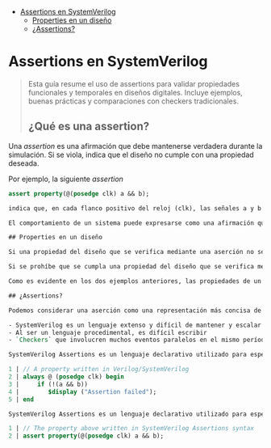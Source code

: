 - [Assertions en SystemVerilog](#assertions-en-systemverilog)
  - [Properties en un diseño](#properties-en-un-diseño)
  - [¿Assertions?](#assertions)


# Assertions en SystemVerilog

> Esta guía resume el uso de assertions para validar propiedades funcionales y temporales en diseños digitales. Incluye ejemplos, buenas prácticas y comparaciones con checkers tradicionales.
>
> ## ¿Qué es una assertion?

Una *assertion* es una afirmación que debe mantenerse verdadera durante la simulación. Si se viola, indica que el diseño no cumple con una propiedad deseada.

Por ejemplo, la siguiente *assertion*

```systemverilog
assert property(@(posedge clk) a && b);

indica que, en cada flanco positivo del reloj (clk), las señales a y b deben tener un valor lógico verdadero, o ser diferentes de cero. De lo contrario, la *assertion* fallará.

El comportamiento de un sistema puede expresarse como una afirmación que debe ser verdadera en todo momento. Por lo tanto, las afirmaciones se utilizan para validar el comportamiento de un sistema definido a través de propiedades, y también pueden emplearse en la cobertura funcional.

## Properties en un diseño

Si una propiedad del diseño que se verifica mediante una aserción no se comporta como se espera, la aserción falla. Por ejemplo, supongamos que el diseño solicita una concesión y espera recibir una confirmación en los próximos cuatro ciclos. Sin embargo, si recibe una confirmación en el quinto ciclo, se viola la propiedad de que la confirmación debe devolverse en 4 ciclos y la aserción falla.

Si se prohíbe que se cumpla una propiedad del diseño que se verifica mediante una aserción, esta falla. Por ejemplo, supongamos que un procesador pequeño decodifica instrucciones leídas de la memoria, encuentra una instrucción desconocida y genera un error fatal. Si el diseño no prevé tal escenario, se viola la propiedad del diseño de que solo se pueden leer instrucciones válidas de la memoria y la aserción falla.

Como es evidente en los dos ejemplos anteriores, las propiedades de un diseño determinado se comprueban escribiendo afirmaciones en SystemVerilog.

## ¿Assertions?

Podemos considerar una aserción como una representación más concisa de un Checker funcional. La funcionalidad representada por una aserción también puede escribirse como una `task` o un `Checker` de SystemVerilog que implica más líneas de código. Algunas desventajas de esto se enumeran a continuación:

- SystemVerilog es un lenguaje extenso y difícil de mantener y escalar con la cantidad de propiedades.
- Al ser un lenguaje procedimental, es difícil escribir
- `Checkers` que involucren muchos eventos paralelos en el mismo período de tiempo.

SystemVerilog Assertions es un lenguaje declarativo utilizado para especificar condiciones temporales, es muy conciso y más fácil de mantener.

1 | // A property written in Verilog/SystemVerilog
2 | always @ (posedge clk) begin
3 |	    if (!(a && b))
4 |		   $display ("Assertion failed");
5 | end

SystemVerilog Assertions es un lenguaje declarativo utilizado para especificar condiciones temporales, es muy conciso y más fácil de mantener.

1 | // The property above written in SystemVerilog Assertions syntax
2 | assert property(@(posedge clk) a && b);